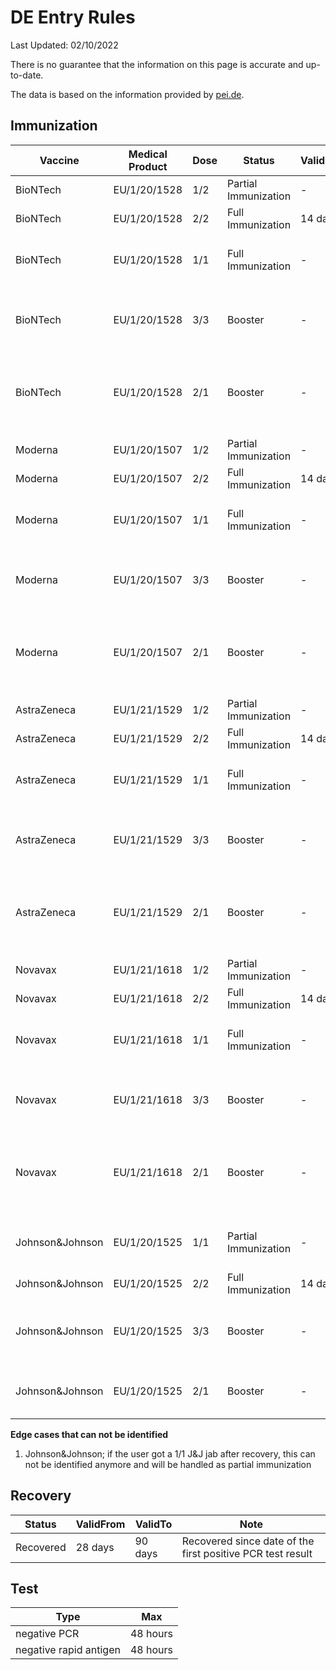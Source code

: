 # DE Entry Rules

Last Updated: 02/10/2022

There is no guarantee that the information on this page is accurate and up-to-date.

The data is based on the information provided by [pei.de](https://www.pei.de/DE/newsroom/dossier/coronavirus/coronavirus-inhalt.html?nn=169730&cms_pos=3).

## Immunization

| Vaccine         | Medical Product | Dose | Status               | ValidFrom | ValidTo  | Note                                                     |
| --------------- | --------------- | ---- | -------------------- | --------- | -------- | -------------------------------------------------------- |
| BioNTech        | EU/1/20/1528    | 1/2  | Partial Immunization | -         | -        |                                                          |
| BioNTech        | EU/1/20/1528    | 2/2  | Full Immunization    | 14 days   | 270 days |                                                          |
| BioNTech        | EU/1/20/1528    | 1/1  | Full Immunization    | -         | 270 days | Full Immunization after recovery                         |
| BioNTech        | EU/1/20/1528    | 3/3  | Booster              | -         | -        | Booster after full immunization ((dn == sd) && sd > 2)   |
| BioNTech        | EU/1/20/1528    | 2/1  | Booster              | -         | -        | Booster after full immunization after recovery (dn > sd) |
|                 |                 |      |                      |           |          |                                                          |
| Moderna         | EU/1/20/1507    | 1/2  | Partial Immunization | -         | -        |                                                          |
| Moderna         | EU/1/20/1507    | 2/2  | Full Immunization    | 14 days   | 270 days |                                                          |
| Moderna         | EU/1/20/1507    | 1/1  | Full Immunization    | -         | 270 days | Full Immunization after recovery                         |
| Moderna         | EU/1/20/1507    | 3/3  | Booster              | -         | -        | Booster after full immunization ((dn == sd) && sd > 2)   |
| Moderna         | EU/1/20/1507    | 2/1  | Booster              | -         | -        | Booster after full immunization after recovery (dn > sd) |
|                 |                 |      |                      |           |          |                                                          |
| AstraZeneca     | EU/1/21/1529    | 1/2  | Partial Immunization | -         | -        |                                                          |
| AstraZeneca     | EU/1/21/1529    | 2/2  | Full Immunization    | 14 days   | 270 days |                                                          |
| AstraZeneca     | EU/1/21/1529    | 1/1  | Full Immunization    | -         | 270 days | Full Immunization after recovery                         |
| AstraZeneca     | EU/1/21/1529    | 3/3  | Booster              | -         | -        | Booster after full immunization ((dn == sd) && sd > 2)   |
| AstraZeneca     | EU/1/21/1529    | 2/1  | Booster              | -         | -        | Booster after full immunization after recovery (dn > sd) |
|                 |                 |      |                      |           |          |                                                          |
| Novavax         | EU/1/21/1618    | 1/2  | Partial Immunization | -         | -        |                                                          |
| Novavax         | EU/1/21/1618    | 2/2  | Full Immunization    | 14 days   | 270 days |                                                          |
| Novavax         | EU/1/21/1618    | 1/1  | Full Immunization    | -         | 270 days | Full Immunization after recovery                         |
| Novavax         | EU/1/21/1618    | 3/3  | Booster              | -         | -        | Booster after full immunization ((dn == sd) && sd > 2)   |
| Novavax         | EU/1/21/1618    | 2/1  | Booster              | -         | -        | Booster after full immunization after recovery (dn > sd) |
|                 |                 |      |                      |           |          |                                                          |
| Johnson&Johnson | EU/1/20/1525    | 1/1  | Partial Immunization | -         | -        | New regulation starting 01/15/2022                       |
| Johnson&Johnson | EU/1/20/1525    | 2/2  | Full Immunization    | 14 days   | 270 days |                                                          |
| Johnson&Johnson | EU/1/20/1525    | 3/3  | Booster              | -         | -        | Booster after full immunization ((dn == sd) && sd > 1)   |
| Johnson&Johnson | EU/1/20/1525    | 2/1  | Booster              | -         | -        | Booster after full immunization (dn > sd)                |

**Edge cases that can not be identified**

1. Johnson&Johnson; if the user got a 1/1 J&J jab after recovery, this can not be identified anymore and will be handled as partial immunization

## Recovery

| Status    | ValidFrom | ValidTo | Note                                                       |
| --------- | --------- | ------- | ---------------------------------------------------------- |
| Recovered | 28 days   | 90 days | Recovered since date of the first positive PCR test result |

## Test

| Type                   | Max      |
| ---------------------- | -------- |
| negative PCR           | 48 hours |
| negative rapid antigen | 48 hours |
